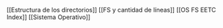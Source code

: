 [[Estructura de los directorios]] [[FS y cantidad de líneas]] [[OS FS EETC Index]] [[Sistema Operativo]]